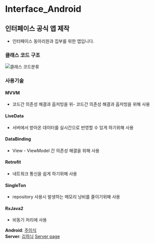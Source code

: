 # Interface_Android
## 인터페이스 공식 앱 제작
- 인터페이스 동아리원과 집부를 위한 앱입니다.

### 클래스 코드 구조
![클래스 코드분류](https://user-images.githubusercontent.com/32587845/110232825-749f0300-7f63-11eb-8e95-a9021a21cef7.png)

### 사용기술
#### MVVM
- 코드간 의존성 해결과 옵저빙을 위- 코드간 의존성 해결과 옵저빙을 위해 사용
#### LiveData
- 서버에서 받아온 데이터를 실시간으로 반영할 수 있게 하기위해 사용
#### DataBinding
- View - ViewModel 간 의존성 해결을 위해 사용
#### Retrofit
- 네트워크 통신을 쉽게 하기위해 사용
#### SingleTon
- repository 사용시 발생하는 메모리 낭비를 줄이기위해 사용
#### RxJava2
- 비동기 처리에 사용

**Android**: [주이식](https://github.com/jkey20)  
**Server**: [김하늬](https://github.com/kimhanui) [Server page](https://github.com/kimhanui/2020-InterfaceApp-api)

